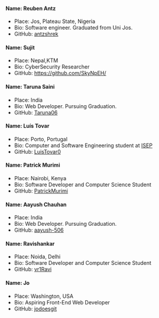 #### Name: Reuben Antz

- Place: Jos, Plateau State, Nigeria
- Bio: Software engineer. Graduated from Uni Jos.
- GitHub: [antzshrek](https://github.com/antzshrek)

#### Name: Sujit

- Place: Nepal,KTM
- Bio: CyberSecurity Researcher
- GitHub: https://github.com/SkyNpEH/

#### Name: Taruna Saini

- Place: India
- Bio: Web Developer. Pursuing Graduation.
- GitHub: [Taruna06](https://github.com/Taruna06)

#### Name: Luís Tovar

- Place: Porto, Portugal
- Bio: Computer and Software Engineering student at [ISEP](https://isep.ipp.pt)
- GitHub: [LuisTovar0](https://github.com/LuísTovar0)

#### Name: Patrick Murimi

- Place: Nairobi, Kenya
- Bio: Software Developer and Computer Science Student
- GitHub: [PatrickMurimi](https://github.com/grand-rick001)

#### Name: Aayush Chauhan

- Place: India
- Bio: Web Developer. Pursuing Graduation.
- GitHub: [aayush-506](https://github.com/aayush-506)

#### Name: Ravishankar

- Place: Noida, Delhi
- Bio: Software Developer and Computer Science Student
- GitHub: [vr1Ravi](https://github.com/vr1Ravi)

#### Name: Jo

- Place: Washington, USA
- Bio: Aspiring Front-End Web Developer
- GitHub: [jodoesgit](https://github.com/jodoesgit)